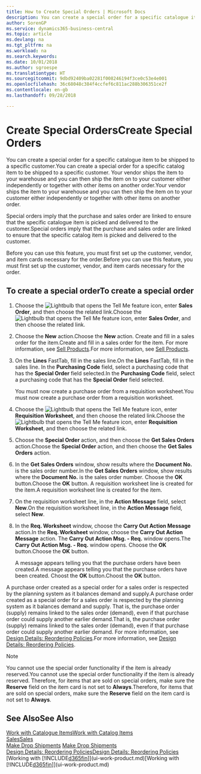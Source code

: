 ```yaml
---
title: How to Create Special Orders | Microsoft Docs
description: You can create a special order for a specific catalogue item to be shipped to a specific customer. Your vendor ships the item to your warehouse and you can then ship the item on to your customer either independently or together with other items on another order.
author: SorenGP
ms.service: dynamics365-business-central
ms.topic: article
ms.devlang: na
ms.tgt_pltfrm: na
ms.workload: na
ms.search.keywords: 
ms.date: 10/01/2018
ms.author: sgroespe
ms.translationtype: HT
ms.sourcegitcommit: 9dbd92409ba02281f008246194f3ce0c53e4e001
ms.openlocfilehash: 36c68048c384f4ccfef6c811ac288b306351ce2f
ms.contentlocale: en-gb
ms.lasthandoff: 09/28/2018

---
```

# <a name="create-special-orders"></a><span data-ttu-id="3d7e0-104">Create Special Orders</span><span class="sxs-lookup"><span data-stu-id="3d7e0-104">Create Special Orders</span></span>
<span data-ttu-id="3d7e0-105">You can create a special order for a specific catalogue item to be shipped to a specific customer.</span><span class="sxs-lookup"><span data-stu-id="3d7e0-105">You can create a special order for a specific catalog item to be shipped to a specific customer.</span></span> <span data-ttu-id="3d7e0-106">Your vendor ships the item to your warehouse and you can then ship the item on to your customer either independently or together with other items on another order.</span><span class="sxs-lookup"><span data-stu-id="3d7e0-106">Your vendor ships the item to your warehouse and you can then ship the item on to your customer either independently or together with other items on another order.</span></span>  

<span data-ttu-id="3d7e0-107">Special orders imply that the purchase and sales order are linked to ensure that the specific catalogue item is picked and delivered to the customer.</span><span class="sxs-lookup"><span data-stu-id="3d7e0-107">Special orders imply that the purchase and sales order are linked to ensure that the specific catalog item is picked and delivered to the customer.</span></span>  

<span data-ttu-id="3d7e0-108">Before you can use this feature, you must first set up the customer, vendor, and item cards necessary for the order.</span><span class="sxs-lookup"><span data-stu-id="3d7e0-108">Before you can use this feature, you must first set up the customer, vendor, and item cards necessary for the order.</span></span>  

## <a name="to-create-a-special-order"></a><span data-ttu-id="3d7e0-109">To create a special order</span><span class="sxs-lookup"><span data-stu-id="3d7e0-109">To create a special order</span></span>  
1.  <span data-ttu-id="3d7e0-110">Choose the ![Lightbulb that opens the Tell Me feature](media/ui-search/search_small.png "Tell me what you want to do") icon, enter **Sales Order**, and then choose the related link.</span><span class="sxs-lookup"><span data-stu-id="3d7e0-110">Choose the ![Lightbulb that opens the Tell Me feature](media/ui-search/search_small.png "Tell me what you want to do") icon, enter **Sales Order**, and then choose the related link.</span></span>  
2. <span data-ttu-id="3d7e0-111">Choose the **New** action.</span><span class="sxs-lookup"><span data-stu-id="3d7e0-111">Choose the **New** action.</span></span> <span data-ttu-id="3d7e0-112">Create and fill in a  sales order for the item.</span><span class="sxs-lookup"><span data-stu-id="3d7e0-112">Create and fill in a  sales order for the item.</span></span> <span data-ttu-id="3d7e0-113">For more information, see [Sell Products](sales-how-sell-products.md).</span><span class="sxs-lookup"><span data-stu-id="3d7e0-113">For more information, see [Sell Products](sales-how-sell-products.md).</span></span>
3.  <span data-ttu-id="3d7e0-114">On the **Lines** FastTab, fill in the sales line.</span><span class="sxs-lookup"><span data-stu-id="3d7e0-114">On the **Lines** FastTab, fill in the sales line.</span></span> <span data-ttu-id="3d7e0-115">In the **Purchasing Code** field, select a purchasing code that has the **Special Order** field selected.</span><span class="sxs-lookup"><span data-stu-id="3d7e0-115">In the **Purchasing Code** field, select a purchasing code that has the **Special Order** field selected.</span></span>

    <span data-ttu-id="3d7e0-116">You must now create a purchase order from a requisition worksheet.</span><span class="sxs-lookup"><span data-stu-id="3d7e0-116">You must now create a purchase order from a requisition worksheet.</span></span>  
4. <span data-ttu-id="3d7e0-117">Choose the ![Lightbulb that opens the Tell Me feature](media/ui-search/search_small.png "Tell me what you want to do") icon, enter **Requisition Worksheet**, and then choose the related link.</span><span class="sxs-lookup"><span data-stu-id="3d7e0-117">Choose the ![Lightbulb that opens the Tell Me feature](media/ui-search/search_small.png "Tell me what you want to do") icon, enter **Requisition Worksheet**, and then choose the related link.</span></span>  
5. <span data-ttu-id="3d7e0-118">Choose the **Special Order** action, and then choose the **Get Sales Orders** action.</span><span class="sxs-lookup"><span data-stu-id="3d7e0-118">Choose the **Special Order** action, and then choose the **Get Sales Orders** action.</span></span>  
6.  <span data-ttu-id="3d7e0-119">In the **Get Sales Orders** window, show results where the **Document No.** is the sales order number.</span><span class="sxs-lookup"><span data-stu-id="3d7e0-119">In the **Get Sales Orders** window, show results where the **Document No.** is the sales order number.</span></span> <span data-ttu-id="3d7e0-120">Choose the **OK** button.</span><span class="sxs-lookup"><span data-stu-id="3d7e0-120">Choose the **OK** button.</span></span> <span data-ttu-id="3d7e0-121">A requisition worksheet line is created for the item.</span><span class="sxs-lookup"><span data-stu-id="3d7e0-121">A requisition worksheet line is created for the item.</span></span>  
7.  <span data-ttu-id="3d7e0-122">On the requisition worksheet line, in the **Action Message** field, select **New**.</span><span class="sxs-lookup"><span data-stu-id="3d7e0-122">On the requisition worksheet line, in the **Action Message** field, select **New**.</span></span>  
8.  <span data-ttu-id="3d7e0-123">In the **Req. Worksheet** window, choose the **Carry Out Action Message** action.</span><span class="sxs-lookup"><span data-stu-id="3d7e0-123">In the **Req. Worksheet** window, choose the **Carry Out Action Message** action.</span></span> <span data-ttu-id="3d7e0-124">The **Carry Out Action Msg. - Req.** window opens.</span><span class="sxs-lookup"><span data-stu-id="3d7e0-124">The **Carry Out Action Msg. - Req.** window opens.</span></span> <span data-ttu-id="3d7e0-125">Choose the **OK** button.</span><span class="sxs-lookup"><span data-stu-id="3d7e0-125">Choose the **OK** button.</span></span>  

    <span data-ttu-id="3d7e0-126">A message appears telling you that the purchase orders have been created.</span><span class="sxs-lookup"><span data-stu-id="3d7e0-126">A message appears telling you that the purchase orders have been created.</span></span> <span data-ttu-id="3d7e0-127">Choost the **OK** button.</span><span class="sxs-lookup"><span data-stu-id="3d7e0-127">Choost the **OK** button.</span></span>  

<span data-ttu-id="3d7e0-128">A purchase order created as a special order for a sales order is respected by the planning system as it balances demand and supply.</span><span class="sxs-lookup"><span data-stu-id="3d7e0-128">A purchase order created as a special order for a sales order is respected by the planning system as it balances demand and supply.</span></span> <span data-ttu-id="3d7e0-129">That is, the purchase order (supply) remains linked to the sales order (demand), even if that purchase order could supply another earlier demand.</span><span class="sxs-lookup"><span data-stu-id="3d7e0-129">That is, the purchase order (supply) remains linked to the sales order (demand), even if that purchase order could supply another earlier demand.</span></span> <span data-ttu-id="3d7e0-130">For more information, see [Design Details: Reordering Policies](design-details-reservation-order-tracking-and-action-messaging.md).</span><span class="sxs-lookup"><span data-stu-id="3d7e0-130">For more information, see [Design Details: Reordering Policies](design-details-reservation-order-tracking-and-action-messaging.md).</span></span>  

> [!NOTE]  
>  <span data-ttu-id="3d7e0-131">You cannot use the special order functionality if the item is already reserved.</span><span class="sxs-lookup"><span data-stu-id="3d7e0-131">You cannot use the special order functionality if the item is already reserved.</span></span> <span data-ttu-id="3d7e0-132">Therefore, for items that are sold on special orders, make sure the **Reserve** field on the item card is not set to **Always**.</span><span class="sxs-lookup"><span data-stu-id="3d7e0-132">Therefore, for items that are sold on special orders, make sure the **Reserve** field on the item card is not set to **Always**.</span></span>  

## <a name="see-also"></a><span data-ttu-id="3d7e0-133">See Also</span><span class="sxs-lookup"><span data-stu-id="3d7e0-133">See Also</span></span>  
[<span data-ttu-id="3d7e0-134">Work with Catalogue Items</span><span class="sxs-lookup"><span data-stu-id="3d7e0-134">Work with Catalog Items</span></span>](inventory-how-work-nonstock-items.md)  
[<span data-ttu-id="3d7e0-135">Sales</span><span class="sxs-lookup"><span data-stu-id="3d7e0-135">Sales</span></span>](sales-manage-sales.md)  
<span data-ttu-id="3d7e0-136">[Make Drop Shipments](sales-how-drop-shipment.md) </span><span class="sxs-lookup"><span data-stu-id="3d7e0-136">[Make Drop Shipments](sales-how-drop-shipment.md) </span></span>  
[<span data-ttu-id="3d7e0-137">Design Details: Reordering Policies</span><span class="sxs-lookup"><span data-stu-id="3d7e0-137">Design Details: Reordering Policies</span></span>](design-details-reservation-order-tracking-and-action-messaging.md)  
<span data-ttu-id="3d7e0-138">[Working with [!INCLUDE[d365fin](includes/d365fin_md.md)]](ui-work-product.md)</span><span class="sxs-lookup"><span data-stu-id="3d7e0-138">[Working with [!INCLUDE[d365fin](includes/d365fin_md.md)]](ui-work-product.md)</span></span>

